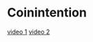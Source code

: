 # Coinintention

[video 1](https://www.loom.com/share/32f4f3bb56724f749a3f1672c20b682b?sid=7640c54f-c8b2-408e-8877-5ea0b55ba823)
[video 2](https://www.loom.com/share/7afcc0c9abb0468b8e6d299d442d6658?sid=e7322ff7-2f62-496e-bd2f-1abab0c55986)
